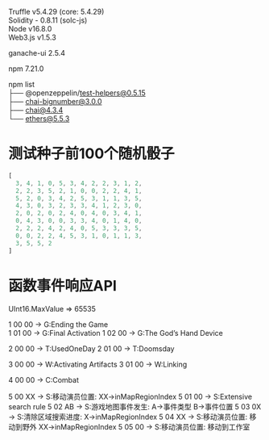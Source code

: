 
Truffle v5.4.29 (core: 5.4.29)  
Solidity - 0.8.11 (solc-js)  
Node v16.8.0  
Web3.js v1.5.3  
  
ganache-ui 2.5.4  
  
npm 7.21.0  
  
npm list  
├── @openzeppelin/test-helpers@0.5.15  
├── chai-bignumber@3.0.0  
├── chai@4.3.4  
└── ethers@5.5.3  

# 测试种子前100个随机骰子

```js
[
  3, 4, 1, 0, 5, 3, 4, 2, 2, 3, 1, 2,
  2, 2, 3, 5, 2, 1, 0, 0, 2, 2, 4, 1,
  5, 2, 0, 3, 4, 2, 5, 3, 1, 1, 3, 5,
  4, 3, 0, 3, 2, 3, 3, 4, 1, 2, 3, 0,
  2, 0, 2, 0, 2, 4, 0, 4, 0, 3, 4, 1,
  0, 4, 3, 0, 0, 3, 3, 4, 0, 1, 4, 0,
  2, 2, 2, 4, 2, 4, 0, 5, 3, 3, 3, 5,
  0, 0, 2, 2, 4, 5, 3, 1, 0, 1, 1, 3,
  3, 5, 5, 2
]
```


# 函数事件响应API

UInt16.MaxValue => 65535

1 00 00 -> G:Ending the Game  
1 01 00 -> G:Final Activation
1 02 00 -> G:The God’s Hand Device

2 00 00 -> T:UsedOneDay
2 01 00 -> T:Doomsday

3 00 00 -> W:Activating Artifacts
3 01 00 -> W:Linking

4 00 00 -> C:Combat

5 00 XX -> S:移动演员位置: XX->inMapRegionIndex
5 01 00 -> S:Extensive search rule
5 02 AB -> S:游戏地图事件发生: A->事件类型 B->事件位置
5 03 0X -> S:清除区域搜索进度: X->inMapRegionIndex
5 04 XX -> S:移动演员位置: 移动到野外 XX->inMapRegionIndex
5 05 00 -> S:移动演员位置: 移动到工作室
